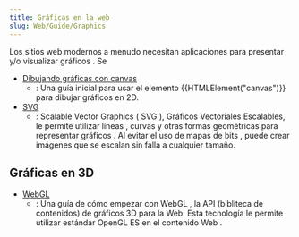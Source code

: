 ```yaml
---
title: Gráficas en la web
slug: Web/Guide/Graphics
---
```


Los sitios web modernos a menudo necesitan aplicaciones para presentar y/o visualizar gráficos . Se

- [Dibujando gráficas con canvas](/es/docs/Web/Guide/Graphics/Drawing_graphics_with_canvas)
  - : Una guía inicial para usar el elemento {{HTMLElement("canvas")}} para dibujar gráficos en 2D.
- [SVG](/es/docs/SVG)
  - : Scalable Vector Graphics ( SVG ), Gráficos Vectoriales Escalables, le permite utilizar líneas , curvas y otras formas geométricas para representar gráficos . Al evitar el uso de mapas de bits , puede crear imágenes que se escalan sin falla a cualquier tamaño.

## Gráficas en 3D

- [WebGL](/es/docs/Web/WebGL)
  - : Una guía de cómo empezar con WebGL , la API (bibliteca de contenidos) de gráficos 3D para la Web. Esta tecnología le permite utilizar estándar OpenGL ES en el contenido Web .

<!---->
